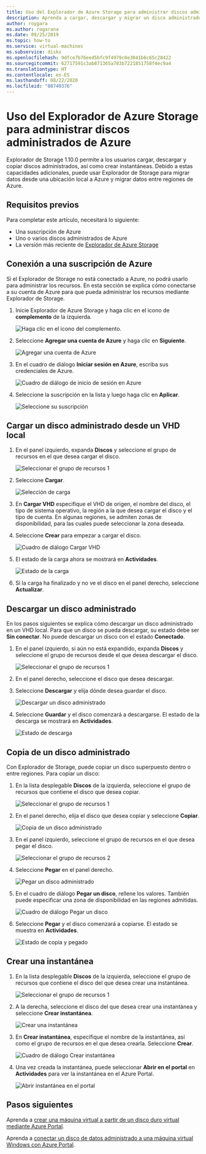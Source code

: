 ```yaml
---
title: Uso del Explorador de Azure Storage para administrar discos administrados de Azure
description: Aprenda a cargar, descargar y migrar un disco administrado de Azure entre regiones, y también a crear una instantánea de un disco administrado, mediante el Explorador de Azure Storage.
author: roygara
ms.author: rogarana
ms.date: 09/25/2019
ms.topic: how-to
ms.service: virtual-machines
ms.subservice: disks
ms.openlocfilehash: 9dfce7b76eed5bfc9f4979c0e3041b6c65c28422
ms.sourcegitcommit: 62717591c3ab871365a783b7221851758f4ec9a4
ms.translationtype: HT
ms.contentlocale: es-ES
ms.lasthandoff: 08/22/2020
ms.locfileid: "88749376"
---
```

# <a name="use-azure-storage-explorer-to-manage-azure-managed-disks"></a>Uso del Explorador de Azure Storage para administrar discos administrados de Azure

Explorador de Storage 1.10.0 permite a los usuarios cargar, descargar y copiar discos administrados, así como crear instantáneas. Debido a estas capacidades adicionales, puede usar Explorador de Storage para migrar datos desde una ubicación local a Azure y migrar datos entre regiones de Azure.

## <a name="prerequisites"></a>Requisitos previos

Para completar este artículo, necesitará lo siguiente:
- Una suscripción de Azure
- Uno o varios discos administrados de Azure
- La versión más reciente de [Explorador de Azure Storage](https://azure.microsoft.com/features/storage-explorer/)

## <a name="connect-to-an-azure-subscription"></a>Conexión a una suscripción de Azure

Si el Explorador de Storage no está conectado a Azure, no podrá usarlo para administrar los recursos. En esta sección se explica cómo conectarse a su cuenta de Azure para que pueda administrar los recursos mediante Explorador de Storage.

1. Inicie Explorador de Azure Storage y haga clic en el icono de **complemento** de la izquierda.

    ![Haga clic en el icono del complemento.](media/disks-upload-vhd-to-managed-disk-storage-explorer/plug-in-icon.png)

1. Seleccione **Agregar una cuenta de Azure** y haga clic en **Siguiente**.

    ![Agregar una cuenta de Azure](media/disks-upload-vhd-to-managed-disk-storage-explorer/connect-to-azure.png)

1. En el cuadro de diálogo **Iniciar sesión en Azure**, escriba sus credenciales de Azure.

    ![Cuadro de diálogo de inicio de sesión en Azure](media/disks-upload-vhd-to-managed-disk-storage-explorer/sign-in.png)

1. Seleccione la suscripción en la lista y luego haga clic en **Aplicar**.

    ![Seleccione su suscripción](media/disks-upload-vhd-to-managed-disk-storage-explorer/select-subscription.png)

## <a name="upload-a-managed-disk-from-an-on-prem-vhd"></a>Cargar un disco administrado desde un VHD local

1. En el panel izquierdo, expanda **Discos** y seleccione el grupo de recursos en el que desea cargar el disco.

    ![Seleccionar el grupo de recursos 1](media/disks-upload-vhd-to-managed-disk-storage-explorer/select-rg1.png)

1. Seleccione **Cargar**.

    ![Selección de carga](media/disks-upload-vhd-to-managed-disk-storage-explorer/upload-button.png)

1. En **Cargar VHD** especifique el VHD de origen, el nombre del disco, el tipo de sistema operativo, la región a la que desea cargar el disco y el tipo de cuenta. En algunas regiones, se admiten zonas de disponibilidad, para las cuales puede seleccionar la zona deseada.
1. Seleccione **Crear** para empezar a cargar el disco.

    ![Cuadro de diálogo Cargar VHD](media/disks-upload-vhd-to-managed-disk-storage-explorer/upload-vhd-dialog.png)

1. El estado de la carga ahora se mostrará en **Actividades**.

    ![Estado de la carga](media/disks-upload-vhd-to-managed-disk-storage-explorer/activity-uploading.png)

1. Si la carga ha finalizado y no ve el disco en el panel derecho, seleccione **Actualizar**.

## <a name="download-a-managed-disk"></a>Descargar un disco administrado

En los pasos siguientes se explica cómo descargar un disco administrado en un VHD local. Para que un disco se pueda descargar, su estado debe ser **Sin conectar**. No puede descargar un disco con el estado **Conectado**.

1. En el panel izquierdo, si aún no está expandido, expanda **Discos** y seleccione el grupo de recursos desde el que desea descargar el disco.

    ![Seleccionar el grupo de recursos 1](media/disks-upload-vhd-to-managed-disk-storage-explorer/select-rg1.png)

1. En el panel derecho, seleccione el disco que desea descargar.
1. Seleccione **Descargar** y elija dónde desea guardar el disco.

    ![Descargar un disco administrado](media/disks-upload-vhd-to-managed-disk-storage-explorer/download-button.png)

1. Seleccione **Guardar** y el disco comenzará a descargarse. El estado de la descarga se mostrará en **Actividades**.

    ![Estado de descarga](media/disks-upload-vhd-to-managed-disk-storage-explorer/activity-downloading.png)

## <a name="copy-a-managed-disk"></a>Copia de un disco administrado

Con Explorador de Storage, puede copiar un disco superpuesto dentro o entre regiones. Para copiar un disco:

1. En la lista desplegable **Discos** de la izquierda, seleccione el grupo de recursos que contiene el disco que desea copiar.

    ![Seleccionar el grupo de recursos 1](media/disks-upload-vhd-to-managed-disk-storage-explorer/select-rg1.png)

1. En el panel derecho, elija el disco que desea copiar y seleccione **Copiar**.

    ![Copia de un disco administrado](media/disks-upload-vhd-to-managed-disk-storage-explorer/copy-button.png)

1. En el panel izquierdo, seleccione el grupo de recursos en el que desea pegar el disco.

    ![Seleccionar el grupo de recursos 2](media/disks-upload-vhd-to-managed-disk-storage-explorer/select-rg2.png)

1. Seleccione **Pegar** en el panel derecho.

    ![Pegar un disco administrado](media/disks-upload-vhd-to-managed-disk-storage-explorer/paste-button.png)

1. En el cuadro de diálogo **Pegar un disco**, rellene los valores. También puede especificar una zona de disponibilidad en las regiones admitidas.

    ![Cuadro de diálogo Pegar un disco](media/disks-upload-vhd-to-managed-disk-storage-explorer/paste-disk-dialog.png)

1. Seleccione **Pegar** y el disco comenzará a copiarse. El estado se muestra en **Actividades**.

    ![Estado de copia y pegado](media/disks-upload-vhd-to-managed-disk-storage-explorer/activity-copying.png)

## <a name="create-a-snapshot"></a>Crear una instantánea

1. En la lista desplegable **Discos** de la izquierda, seleccione el grupo de recursos que contiene el disco del que desea crear una instantánea.

    ![Seleccionar el grupo de recursos 1](media/disks-upload-vhd-to-managed-disk-storage-explorer/select-rg1.png)

1. A la derecha, seleccione el disco del que desea crear una instantánea y seleccione **Crear instantánea**.

    ![Crear una instantánea](media/disks-upload-vhd-to-managed-disk-storage-explorer/create-snapshot-button.png)

1. En **Crear instantánea**, especifique el nombre de la instantánea, así como el grupo de recursos en el que desea crearla. Seleccione **Crear**.

    ![Cuadro de diálogo Crear instantánea](media/disks-upload-vhd-to-managed-disk-storage-explorer/create-snapshot-dialog.png)

1. Una vez creada la instantánea, puede seleccionar **Abrir en el portal** en **Actividades** para ver la instantánea en el Azure Portal.

    ![Abrir instantánea en el portal](media/disks-upload-vhd-to-managed-disk-storage-explorer/open-in-portal.png)

## <a name="next-steps"></a>Pasos siguientes


Aprenda a [crear una máquina virtual a partir de un disco duro virtual mediante Azure Portal](windows/create-vm-specialized-portal.md).

Aprenda a [conectar un disco de datos administrado a una máquina virtual Windows con Azure Portal](windows/attach-managed-disk-portal.md).